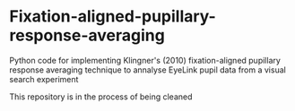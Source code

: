 # Fixation-aligned-pupillary-response-averaging
Python code for implementing Klingner's (2010) fixation-aligned pupillary response averaging technique to annalyse EyeLink pupil data from a visual search experiment

This repository is in the process of being cleaned
